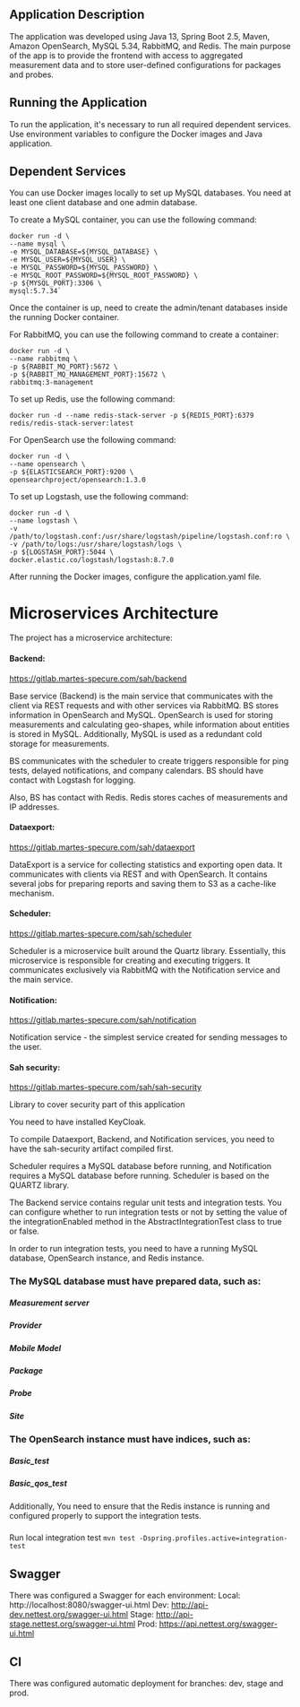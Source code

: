 ## Application Description
The application was developed using Java 13, Spring Boot 2.5, Maven, Amazon OpenSearch, MySQL 5.34, RabbitMQ, and Redis. The main purpose of the app is to provide the frontend with access to aggregated measurement data and to store user-defined configurations for packages and probes.

## Running the Application
To run the application, it's necessary to run all required dependent services. Use environment variables to configure the Docker images and Java application.

## Dependent Services
You can use Docker images locally to set up MySQL databases. You need at least one client database and one admin database.

To create a MySQL container, you can use the following command:

```
docker run -d \
--name mysql \
-e MYSQL_DATABASE=${MYSQL_DATABASE} \
-e MYSQL_USER=${MYSQL_USER} \
-e MYSQL_PASSWORD=${MYSQL_PASSWORD} \
-e MYSQL_ROOT_PASSWORD=${MYSQL_ROOT_PASSWORD} \
-p ${MYSQL_PORT}:3306 \
mysql:5.7.34`
```

Once the container is up, need to create the admin/tenant databases inside the running Docker container.

For RabbitMQ, you can use the following command to create a container:

```
docker run -d \
--name rabbitmq \
-p ${RABBIT_MQ_PORT}:5672 \
-p ${RABBIT_MQ_MANAGEMENT_PORT}:15672 \
rabbitmq:3-management
```

To set up Redis, use the following command:

```
docker run -d --name redis-stack-server -p ${REDIS_PORT}:6379 redis/redis-stack-server:latest
```

For OpenSearch use the following command:

```
docker run -d \
--name opensearch \
-p ${ELASTICSEARCH_PORT}:9200 \
opensearchproject/opensearch:1.3.0
```

To set up Logstash, use the following command:

```
docker run -d \
--name logstash \
-v /path/to/logstash.conf:/usr/share/logstash/pipeline/logstash.conf:ro \
-v /path/to/logs:/usr/share/logstash/logs \
-p ${LOGSTASH_PORT}:5044 \
docker.elastic.co/logstash/logstash:8.7.0
```

After running the Docker images, configure the application.yaml file.

# Microservices Architecture
The project has a microservice architecture:

#### Backend: 
https://gitlab.martes-specure.com/sah/backend

Base service (Backend) is the main service that communicates with the client via REST requests and with other services via RabbitMQ.
BS stores information in OpenSearch and MySQL. OpenSearch is used for storing measurements and calculating geo-shapes, while information about entities is stored in MySQL.
Additionally, MySQL is used as a redundant cold storage for measurements.

BS communicates with the scheduler to create triggers responsible for ping tests, delayed notifications, and company calendars.
BS should have contact with Logstash for logging.

Also, BS has contact with Redis. Redis stores caches of measurements and IP addresses.

#### Dataexport: 
https://gitlab.martes-specure.com/sah/dataexport

DataExport is a service for collecting statistics and exporting open data.
It communicates with clients via REST and with OpenSearch.
It contains several jobs for preparing reports and saving them to S3 as a cache-like mechanism.

#### Scheduler:
https://gitlab.martes-specure.com/sah/scheduler

Scheduler is a microservice built around the Quartz library.
Essentially, this microservice is responsible for creating and executing triggers.
It communicates exclusively via RabbitMQ with the Notification service and the main service.

#### Notification: 
https://gitlab.martes-specure.com/sah/notification

Notification service - the simplest service created for sending messages to the user.
#### Sah security:
https://gitlab.martes-specure.com/sah/sah-security

Library to cover security part of this application

You need to have installed KeyCloak. 

To compile Dataexport, Backend, and Notification services, you need to have the sah-security artifact compiled first.

Scheduler requires a MySQL database before running, and Notification requires a MySQL database before running. Scheduler is based on the QUARTZ library.

The Backend service contains regular unit tests and integration tests. You can configure whether to run integration tests or not by setting the value
of the integrationEnabled method in the AbstractIntegrationTest class to true or false.

In order to run integration tests, you need to have a running MySQL database, OpenSearch instance, and Redis instance.

### The MySQL database must have prepared data, such as:

##### Measurement server
##### Provider
##### Mobile Model
##### Package
##### Probe
##### Site

### The OpenSearch instance must have indices, such as:

##### Basic_test
##### Basic_qos_test

Additionally, You need to ensure that the Redis instance is running and configured properly to support the integration tests.
###
Run local integration test `mvn test -Dspring.profiles.active=integration-test`

## Swagger
There was configured a Swagger for each environment:
Local: http://localhost:8080/swagger-ui.html
Dev: http://api-dev.nettest.org/swagger-ui.html
Stage: http://api-stage.nettest.org/swagger-ui.html
Prod: https://api.nettest.org/swagger-ui.html

## CI
There was configured automatic deployment for branches: dev, stage and prod.